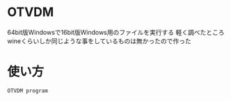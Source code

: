 ﻿# OTVDM
64bit版Windowsで16bit版Windows用のファイルを実行する
軽く調べたところwineくらいしか同じような事をしているものは無かったので作った
# 使い方
``` OTVDM program ```
